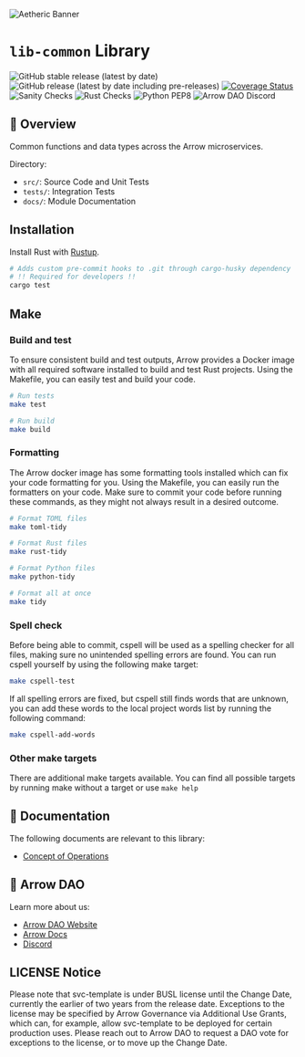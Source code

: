 ![Aetheric Banner](https://github.com/aetheric-oss/.github/blob/main/assets/readme-banner.png)

# `lib-common` Library

![GitHub stable release (latest by date)](https://img.shields.io/github/v/release/aetheric-oss/lib-common?sort=semver&color=green)
![GitHub release (latest by date including pre-releases)](https://img.shields.io/github/v/release/aetheric-oss/lib-common?include_prereleases)
[![Coverage Status](https://coveralls.io/repos/github/aetheric-oss/lib-common/badge.svg?branch=develop)](https://coveralls.io/github/aetheric-oss/lib-common)
![Sanity Checks](https://github.com/aetheric-oss/lib-common/actions/workflows/sanity_checks.yml/badge.svg?branch=main)
![Rust Checks](https://github.com/aetheric-oss/lib-common/actions/workflows/rust_ci.yml/badge.svg?branch=main)
![Python PEP8](https://github.com/aetheric-oss/lib-common/actions/workflows/python_ci.yml/badge.svg?branch=main)
![Arrow DAO Discord](https://img.shields.io/discord/853833144037277726?style=plastic)

## :telescope: Overview

Common functions and data types across the Arrow microservices.

Directory:
- `src/`: Source Code and Unit Tests
- `tests/`: Integration Tests
- `docs/`: Module Documentation

## Installation

Install Rust with [Rustup](https://www.rust-lang.org/tools/install).

```bash
# Adds custom pre-commit hooks to .git through cargo-husky dependency
# !! Required for developers !!
cargo test
```

## Make

### Build and test

To ensure consistent build and test outputs, Arrow provides a Docker image with all required software installed to build and test Rust projects.
Using the Makefile, you can easily test and build your code.

```bash
# Run tests
make test

# Run build
make build
```

### Formatting

The Arrow docker image has some formatting tools installed which can fix your code formatting for you.
Using the Makefile, you can easily run the formatters on your code.
Make sure to commit your code before running these commands, as they might not always result in a desired outcome.

```bash
# Format TOML files
make toml-tidy

# Format Rust files
make rust-tidy

# Format Python files
make python-tidy

# Format all at once
make tidy
```

### Spell check

Before being able to commit, cspell will be used as a spelling checker for all files, making sure no unintended spelling errors are found.
You can run cspell yourself by using the following make target:
```bash
make cspell-test
```

If all spelling errors are fixed, but cspell still finds words that are unknown, you can add these words to the local project words list by running the following command:
```bash
make cspell-add-words
```

### Other make targets

There are additional make targets available. You can find all possible targets by running make without a target or use `make help`

## :scroll: Documentation
The following documents are relevant to this library:
- [Concept of Operations](./docs/conops.md)

## :busts_in_silhouette: Arrow DAO
Learn more about us:
- [Arrow DAO Website](https://www.arrowair.com/)
- [Arrow Docs](https://www.arrowair.com/docs/intro)
- [Discord](https://discord.com/invite/arrow)

## LICENSE Notice

Please note that svc-template is under BUSL license until the Change Date, currently the earlier of two years from the release date. Exceptions to the license may be specified by Arrow Governance via Additional Use Grants, which can, for example, allow svc-template to be deployed for certain production uses. Please reach out to Arrow DAO to request a DAO vote for exceptions to the license, or to move up the Change Date.
